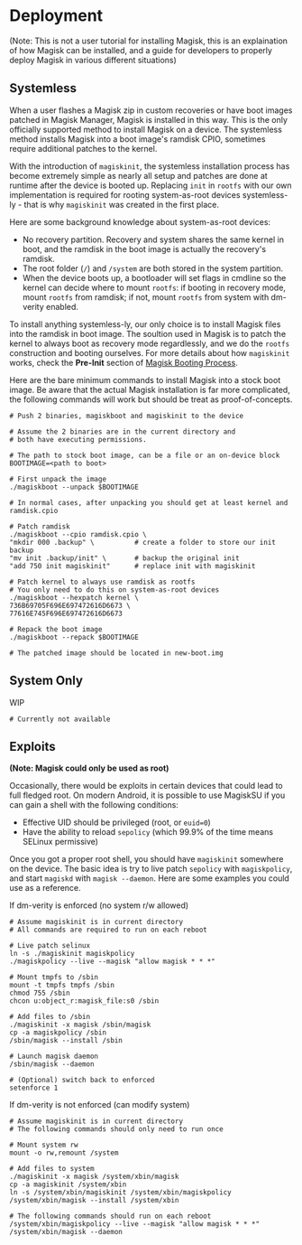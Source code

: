 # Deployment
(Note: This is not a user tutorial for installing Magisk, this is an explaination of how Magisk can be installed, and a guide for developers to properly deploy Magisk in various different situations)

## Systemless
When a user flashes a Magisk zip in custom recoveries or have boot images patched in Magisk Manager, Magisk is installed in this way. This is the only officially supported method to install Magisk on a device. The systemless method installs Magisk into a boot image's ramdisk CPIO, sometimes require additional patches to the kernel.

With the introduction of `magiskinit`, the systemless installation process has become extremely simple as nearly all setup and patches are done at runtime after the device is booted up. Replacing `init` in `rootfs` with our own implementation is required for rooting system-as-root devices systemless-ly - that is why `magiskinit` was created in the first place.

Here are some background knowledge about system-as-root devices:

- No recovery partition. Recovery and system shares the same kernel in boot, and the ramdisk in the boot image is actually the recovery's ramdisk.
- The root folder (`/`) and `/system` are both stored in the system partition.
- When the device boots up, a bootloader will set flags in cmdline so the kernel can decide where to mount `rootfs`: if booting in recovery mode, mount `rootfs` from ramdisk; if not, mount `rootfs` from system with dm-verity enabled.

To install anything systemless-ly, our only choice is to install Magisk files into the ramdisk in boot image. The soultion used in Magisk is to patch the kernel to always boot as recovery mode regardlessly, and we do the `rootfs` construction and booting ourselves. For more details  about how `magiskinit` works, check the **Pre-Init** section of [Magisk Booting Process](details.md#magisk-booting-process).

Here are the bare minimum commands to install Magisk into a stock boot image. Be aware that the actual Magisk installation is far more complicated, the following commands will work but should be treat as proof-of-concepts.

```
# Push 2 binaries, magiskboot and magiskinit to the device

# Assume the 2 binaries are in the current directory and
# both have executing permissions.

# The path to stock boot image, can be a file or an on-device block
BOOTIMAGE=<path to boot>

# First unpack the image
./magiskboot --unpack $BOOTIMAGE

# In normal cases, after unpacking you should get at least kernel and ramdisk.cpio

# Patch ramdisk
./magiskboot --cpio ramdisk.cpio \
"mkdir 000 .backup" \          # create a folder to store our init backup
"mv init .backup/init" \       # backup the original init
"add 750 init magiskinit"      # replace init with magiskinit

# Patch kernel to always use ramdisk as rootfs
# You only need to do this on system-as-root devices
./magiskboot --hexpatch kernel \
736B69705F696E697472616D6673 \
77616E745F696E697472616D6673

# Repack the boot image
./magiskboot --repack $BOOTIMAGE

# The patched image should be located in new-boot.img
```

## System Only
WIP

```
# Currently not available
```

## Exploits
**(Note: Magisk could only be used as root)**

Occasionally, there would be exploits in certain devices that could lead to full fledged root. On modern Android, it is possible to use MagiskSU if you can gain a shell with the following conditions:

- Effective UID should be privileged (root, or `euid=0`)
- Have the ability to reload `sepolicy` (which 99.9% of the time means SELinux permissive)

Once you got a proper root shell, you should have `magiskinit` somewhere on the device. The basic idea is try to live patch `sepolicy` with `magiskpolicy`, and start `magiskd` with `magisk --daemon`. Here are some examples you could use as a reference.

If dm-verity is enforced (no system r/w allowed)

```
# Assume magiskinit is in current directory
# All commands are required to run on each reboot

# Live patch selinux
ln -s ./magiskinit magiskpolicy
./magiskpolicy --live --magisk "allow magisk * * *"

# Mount tmpfs to /sbin
mount -t tmpfs tmpfs /sbin
chmod 755 /sbin
chcon u:object_r:magisk_file:s0 /sbin

# Add files to /sbin
./magiskinit -x magisk /sbin/magisk
cp -a magiskpolicy /sbin
/sbin/magisk --install /sbin

# Launch magisk daemon
/sbin/magisk --daemon

# (Optional) switch back to enforced
setenforce 1
```

If dm-verity is not enforced (can modify system)

```
# Assume magiskinit is in current directory
# The following commands should only need to run once

# Mount system rw
mount -o rw,remount /system

# Add files to system
./magiskinit -x magisk /system/xbin/magisk
cp -a magiskinit /system/xbin
ln -s /system/xbin/magiskinit /system/xbin/magiskpolicy
/system/xbin/magisk --install /system/xbin

# The following commands should run on each reboot
/system/xbin/magiskpolicy --live --magisk "allow magisk * * *"
/system/xbin/magisk --daemon

```
